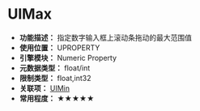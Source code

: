 ﻿# UIMax

- **功能描述：** 指定数字输入框上滚动条拖动的最大范围值
- **使用位置：** UPROPERTY
- **引擎模块：** Numeric Property
- **元数据类型：** float/int
- **限制类型：** float,int32
- **关联项：** [UIMin](UIMin/UIMin.md)
- **常用程度：** ★★★★★